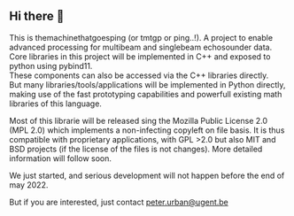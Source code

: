 ## Hi there 👋
This is themachinethatgoesping (or tmtgp or ping..!). A project to enable advanced processing for multibeam and singlebeam echosounder data.<br>
Core libraries in this project will be implemented in C++ and exposed to python using pybind11. <br>
These components can also be accessed via the C++ libraries directly. <br>
But many libraries/tools/applications will be implemented in Python directly, making use of the fast prototyping capabilities and powerfull existing math libraries of this language.

Most of this librarie will be released sing the Mozilla Public License 2.0 (MPL 2.0) which implements a non-infecting copyleft on file basis. It is thus compatible with proprietary applications, with GPL >2.0 but also MIT and BSD projects (if the license of the files is not changes). More detailed information will follow soon.

We just started, and serious development will not happen before the end of may 2022.

But if you are interested, just contact peter.urban@ugent.be

<!--

**Here are some ideas to get you started:**

🙋‍♀️ A short introduction - what is your organization all about?
🌈 Contribution guidelines - how can the community get involved?
👩‍💻 Useful resources - where can the community find your docs? Is there anything else the community should know?
🍿 Fun facts - what does your team eat for breakfast?
🧙 Remember, you can do mighty things with the power of [Markdown](https://docs.github.com/github/writing-on-github/getting-started-with-writing-and-formatting-on-github/basic-writing-and-formatting-syntax)
-->
